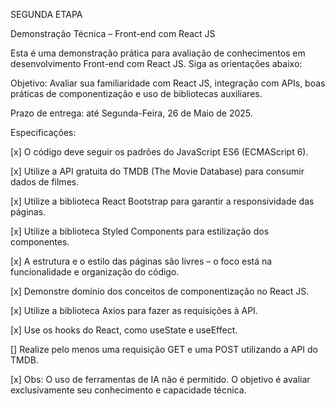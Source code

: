 SEGUNDA ETAPA

Demonstração Técnica – Front-end com React JS

Esta é uma demonstração prática para avaliação de conhecimentos em desenvolvimento Front-end com React JS. Siga as orientações abaixo:

Objetivo:
Avaliar sua familiaridade com React JS, integração com APIs, boas práticas de componentização e uso de bibliotecas auxiliares.

Prazo de entrega:
até Segunda-Feira, 26 de Maio de 2025.


Especificações:


[x] O código deve seguir os padrões do JavaScript ES6 (ECMAScript 6).

[x] Utilize a API gratuita do TMDB (The Movie Database) para consumir dados de filmes.

[x] Utilize a biblioteca React Bootstrap para garantir a responsividade das páginas.

[x] Utilize a biblioteca Styled Components para estilização dos componentes.

[x] A estrutura e o estilo das páginas são livres – o foco está na funcionalidade e organização do código.

[x] Demonstre domínio dos conceitos de componentização no React JS.

[x] Utilize a biblioteca Axios para fazer as requisições à API.

[x] Use os hooks do React, como useState e useEffect.

[] Realize pelo menos uma requisição GET e uma POST utilizando a API do TMDB.

[x] Obs: O uso de ferramentas de IA não é permitido. O objetivo é avaliar exclusivamente seu conhecimento e capacidade técnica.
